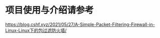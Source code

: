 # 项目使用与介绍请参考
https://blog.cshf.xyz/2021/05/27/A-Simple-Packet-Filtering-Firewall-in-Linux-Linux下的包过滤防火墙/



